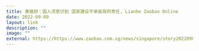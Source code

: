 ```yaml
---
title: 黄循财：国人须意识到 国家建设不单是政府责任, Lianhe Zaobao Online
date: 2022-09-09
layout: link
description: ""
image: ""
external: https://https://www.zaobao.com.sg/news/singapore/story20220909-1311102
---
```

